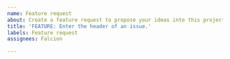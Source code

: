 ```yaml
---
name: Feature request
about: Create a feature request to propose your ideas into this project and help to change the project's ideology.
title: 'FEATURE: Enter the header of an issue.'
labels: Feature request
assignees: Falcion

---
```


